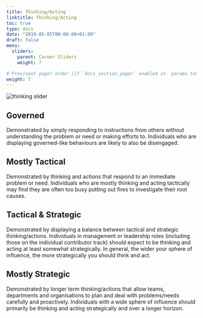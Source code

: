 ```yaml
---
title: Thinking/Acting
linktitle: Thinking/Acting
toc: true
type: docs
date: "2019-05-05T00:00:00+01:00"
draft: false
menu:
  sliders:
    parent: Career Sliders
    weight: 7

# Prev/next pager order (if `docs_section_pager` enabled in `params.toml`)
weight: 7
---
```


![thinking slider](../thinking-slider.svg)

## Governed

Demonstrated by simply responding to instructions from others without understanding the problem or need or making efforts to. Individuals who are displaying governed-like behaviours are likely to also be disengaged.

## Mostly Tactical

Demonstrated by thinking and actions that respond to an immediate problem or need. Individuals who are mostly thinking and acting tactically may find they are often too busy putting out fires to investigate their root causes.

## Tactical & Strategic

Demonstrated by displaying a balance between tactical and strategic thinking/actions. Individuals in management or leadership roles (including those on the individual contributor track) should expect to be thinking and acting at least somewhat strategically. In general, the wider your sphere of influence, the more strategically you should think and act.

## Mostly Strategic

Demonstrated by longer term thinking/actions that allow teams, departments and organisations to plan and deal with problems/needs carefully and proactively. Individuals with a wide sphere of influence should primarily be thinking and acting strategically and over a longer horizon.
